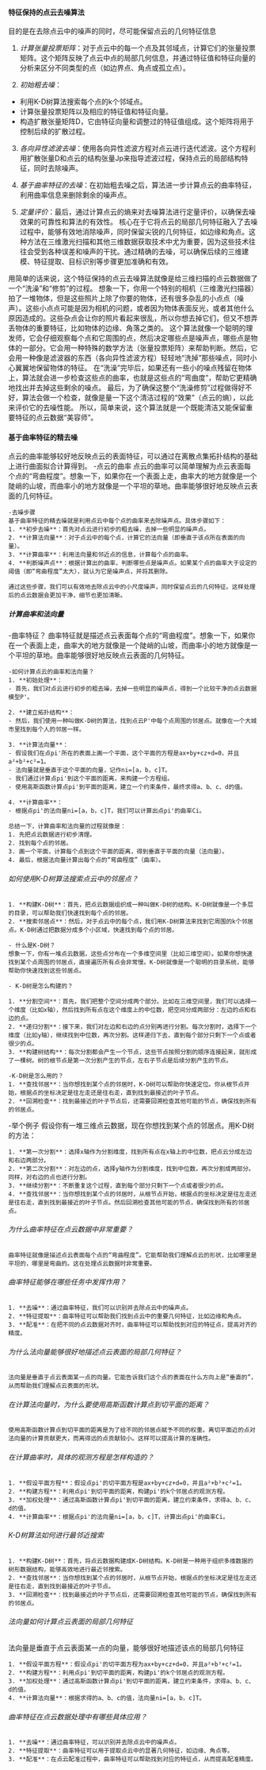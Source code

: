 #### 特征保持的点云去噪算法

目的是在去除点云中的噪声的同时，尽可能保留点云的几何特征信息
1. *计算张量投票矩阵*：对于点云中的每一个点及其邻域点，计算它们的张量投票矩阵。这个矩阵反映了点云中点的局部几何信息，并通过特征值和特征向量的分析来区分不同类型的点（如边界点、角点或孤立点）。

2. *初始粗去噪*：
- 利用K-D树算法搜索每个点的k个邻域点。
- 计算张量投票矩阵以及相应的特征值和特征向量。
- 构造扩散张量矩阵D，它由特征向量和调整过的特征值组成。这个矩阵将用于控制后续的扩散过程。

3. *各向异性滤波去噪*：使用各向异性滤波方程对点云进行迭代滤波。这个方程利用扩散张量D和点云的结构张量Jp来指导滤波过程，保持点云的局部结构特征，同时去除噪声。

4. *基于曲率特征的去噪*：在初始粗去噪之后，算法进一步计算点云的曲率特征，利用曲率信息来删除剩余的噪声点。

5. *定量评价*：最后，通过计算点云的熵来对去噪算法进行定量评价，以确保去噪效果的可靠性和算法的有效性。
核心在于它将点云的局部几何特征融入了去噪过程中，能够有效地消除噪声，同时保留尖锐的几何特征，如边缘和角点。这种方法在三维激光扫描和其他三维数据获取技术中尤为重要，因为这些技术往往会受到各种误差和噪声的干扰。通过精确的去噪，可以确保后续的三维建模、特征提取、目标识别等步骤更加准确和有效。
   

用简单的话来说，这个特征保持的点云去噪算法就像是给三维扫描的点云数据做了一个“洗澡”和“修剪”的过程。
想象一下，你用一个特别的相机（三维激光扫描器）拍了一堆物体，但是这些照片上除了你要的物体，还有很多杂乱的小点点（噪声）。这些小点点可能是因为相机的问题，或者因为物体表面反光，或者其他什么原因造成的。这些杂点会让你的照片看起来很乱，所以你想去掉它们，但又不想弄丢物体的重要特征，比如物体的边缘、角落之类的。
这个算法就像一个聪明的理发师，它会仔细观察每个点和它周围的点，然后决定哪些点是噪声点，哪些点是物体的一部分。它会用一种特殊的数学方法（张量投票矩阵）来帮助判断。然后，它会用一种像是滤波器的东西（各向异性滤波方程）轻轻地“洗掉”那些噪点，同时小心翼翼地保留物体的特征。
在“洗澡”完毕后，如果还有一些小的噪点残留在物体上，算法就会进一步检查这些点的曲率，也就是这些点的“弯曲度”，帮助它更精确地找出并去掉这些剩余的噪点。
最后，为了确保这整个“洗澡修剪”过程做得好不好，算法会做一个检查，就像是量一下这个清洁过程的“效果”（点云的熵），以此来评价它的去噪性能。
所以，简单来说，这个算法就是一个既能清洁又能保留重要特征的点云数据“美容师”。


#### 基于曲率特征的精去噪
  点云的曲率能够较好地反映点云的表面特征，可以通过在离散点集拓扑结构的基础上进行曲面拟合计算得到。
  -点云的曲率
    点云的曲率可以简单理解为点云表面每个点的“弯曲程度”。想象一下，如果你在一个表面上走，曲率大的地方就像是一个陡峭的山坡，而曲率小的地方就像是一个平坦的草地。曲率能够很好地反映点云表面的几何特征。

    -去噪步骤
    基于曲率特征的精去噪就是利用点云中每个点的曲率来去除噪声点。具体步骤如下：
    1. **初步去噪**：首先对点云进行初步的粗去噪，去掉一些明显的噪声点。
    2. **计算法向量**：对于点云中的每个点，计算它的法向量（即垂直于该点所在表面的向量）。
    3. **计算曲率**：利用法向量和邻近点的信息，计算每个点的曲率。
    4. **判断噪声点**：根据计算出的曲率，判断哪些点是噪声点。如果某个点的曲率大于设定的阈值（即“弯曲程度”太大），就认为它是噪声点，并将其删除。

    通过这些步骤，我们可以有效地去除点云中的小尺度噪声，同时保留点云的几何特征。这样处理后的点云数据会更加干净，细节也更加清晰。  


##### 计算曲率和法向量
   -曲率特征？
    曲率特征就是描述点云表面每个点的“弯曲程度”。想象一下，如果你在一个表面上走，曲率大的地方就像是一个陡峭的山坡，而曲率小的地方就像是一个平坦的草地。曲率能够很好地反映点云表面的几何特征。

    -如何计算点云的曲率和法向量？
    1. **初始处理**：
    - 首先，我们对点云进行初步的粗去噪，去掉一些明显的噪声点，得到一个比较干净的点云数据模型P'。

    2. **建立拓扑结构**：
    - 然后，我们使用一种叫做K-D树的算法，找到点云P'中每个点周围的邻居点。就像在一个大城市里找到每个人的邻居一样。

    3. **计算法向量**：
    - 假设我们在点pi'所在的表面上画一个平面，这个平面的方程是ax+by+cz+d=0，并且a²+b²+c²=1。
    - 法向量就是垂直于这个平面的向量，记作ni=[a，b，c]T。
    - 我们通过计算点pi'到这个平面的距离，来构建一个方程组。
    - 使用高斯函数计算点pi'到平面的距离，建立一个约束条件，最终求得a、b、c、d的值。

    4. **计算曲率**：
    - 根据点pi'的法向量ni=[a，b，c]T，我们可以计算出点pi'的曲率Ci。

    总结一下，计算曲率和法向量的过程就像是：
    1. 先把点云数据进行初步清理。
    2. 找到每个点的邻居。
    3. 画一个平面，计算每个点到这个平面的距离，得到垂直于平面的向量（法向量）。
    4. 最后，根据法向量计算出每个点的“弯曲程度”（曲率）。



###### 如何使用K-D树算法搜索点云中的邻居点？
    1. **构建K-D树**：首先，把点云数据组织成一种叫做K-D树的结构。K-D树就像是一个多层的目录，可以帮助我们快速找到每个点的邻居。
    2. **搜索邻居点**：然后，对于点云中的每个点，我们用K-D树算法来找到它周围的k个邻居点。K-D树通过把数据分成多个小区域，快速找到每个点的邻居。

    - 什么是K-D树？
    想象一下，你有一堆点云数据，这些点分布在一个多维空间里（比如三维空间）。如果你想快速找到某个点周围的邻居点，直接遍历所有点会非常慢。K-D树就像是一个聪明的目录系统，能够帮助你快速找到这些邻居点。

    - K-D树是怎么构建的？

    1. **分割空间**：首先，我们把整个空间分成两个部分。比如在三维空间里，我们可以选择一个维度（比如x轴），然后找到所有点在这个维度上的中位数，把空间分成两部分：左边的点和右边的点。
    2. **递归分割**：接下来，我们对左边和右边的点分别再进行分割。每次分割时，选择下一个维度（比如y轴），继续找到中位数，再次分割。这样递归下去，直到每个部分只剩下一个点或者很少的点。
    3. **构建树结构**：每次分割都会产生一个节点，这些节点按照分割的顺序连接起来，就形成了一棵树。树的根节点是第一次分割产生的节点，左右子节点是后续分割产生的节点。

    -K-D树是怎么用的？
    1. **查找邻居**：当你想找到某个点的邻居时，K-D树可以帮助你快速定位。你从根节点开始，根据点的坐标决定是往左走还是往右走，直到找到最接近的叶子节点。
    2. **回溯检查**：找到最接近的叶子节点后，还需要回溯检查其他可能的节点，确保找到所有的邻居点。

   -举个例子
   假设你有一堆三维点云数据，现在你想找到某个点的邻居点。用K-D树的方法：

    1. **第一次分割**：选择x轴作为分割维度，找到所有点在x轴上的中位数，把点云分成左边和右边两部分。
    2. **第二次分割**：对左边的点，选择y轴作为分割维度，找到中位数，再次分割成两部分。同样，对右边的点也进行分割。
    3. **继续分割**：不断重复这个过程，直到每个部分只剩下一个点或者很少的点。
    4. **查找邻居**：当你想找到某个点的邻居时，从根节点开始，根据点的坐标决定是往左走还是往右走，直到找到最接近的叶子节点。然后回溯检查其他可能的节点，确保找到所有的邻居点。


###### 为什么曲率特征在点云数据中非常重要？
    曲率特征就像是描述点云表面每个点的“弯曲程度”。它能帮助我们理解点云的形状，比如哪里是平坦的，哪里是弯曲的。这在处理点云数据时非常重要。

###### 曲率特征能够在哪些任务中发挥作用？
    1. **去噪**：通过曲率特征，我们可以识别并去除点云中的噪声点。
    2. **特征提取**：曲率特征可以帮助我们找到点云中的重要几何特征，比如边缘和角点。
    3. **配准**：在把不同的点云数据对齐时，曲率特征可以帮助找到对应的特征点，提高对齐的精度。

###### 为什么法向量能够很好地描述点云表面的局部几何特征？
    法向量是垂直于点云表面某一点的向量。它能告诉我们这个点的表面在什么方向上是“垂直的”，从而帮助我们理解点云表面的形状。

###### 在计算法向量时，为什么要使用高斯函数计算点到切平面的距离？
    使用高斯函数计算点到切平面的距离是为了给不同的邻居点赋予不同的权重。离切平面近的点对法向量的计算贡献更大，而离得远的点贡献较小。这样可以提高计算的准确性。

###### 在计算曲率时，具体的观测方程是怎样构造的？
    1. **假设平面方程**：假设点pi'的切平面方程是ax+by+cz+d=0，并且a²+b²+c²=1。
    2. **构建方程**：利用点pi'到切平面的距离，构建pi'的k个邻居点的观测方程。
    3. **加权处理**：通过高斯函数计算点pi'到切平面的距离，建立约束条件，求得a、b、c、d的值。
    4. **计算曲率**：根据点pi'的法向量ni=[a，b，c]T，计算出点pi'的曲率Ci。


###### K-D树算法如何进行最邻近搜索
    1. **构建K-D树**：首先，将点云数据构建成K-D树结构。K-D树是一种用于组织多维数据的树形数据结构，能够高效地进行最近邻搜索。
    2. **查找邻居**：当你想找到某个点的邻居时，从根节点开始，根据点的坐标决定是往左走还是往右走，直到找到最接近的叶子节点。
    3. **回溯检查**：找到最接近的叶子节点后，还需要回溯检查其他可能的节点，确保找到所有的邻居点。

###### 法向量如何计算点云表面的局部几何特征
   法向量是垂直于点云表面某一点的向量，能够很好地描述该点的局部几何特征
   
    1. **假设平面方程**：假设点pi'的切平面方程为ax+by+cz+d=0，并且a²+b²+c²=1。
    2. **构建方程**：利用点pi'到切平面的距离，构建pi'的k个邻居点的观测方程。
    3. **加权处理**：通过高斯函数计算点pi'到切平面的距离，建立约束条件，求得a、b、c、d的值。
    4. **计算法向量**：根据求得的a、b、c的值，法向量ni=[a，b，c]T。

###### 曲率特征在点云数据处理中有哪些具体应用？
    1. **去噪**：通过曲率特征，可以识别并去除点云中的噪声点。
    2. **特征提取**：曲率特征可以用于提取点云中的显著几何特征，如边缘、角点等。
    3. **配准**：在点云配准过程中，曲率特征可以帮助找到对应的特征点，从而提高配准精度。







